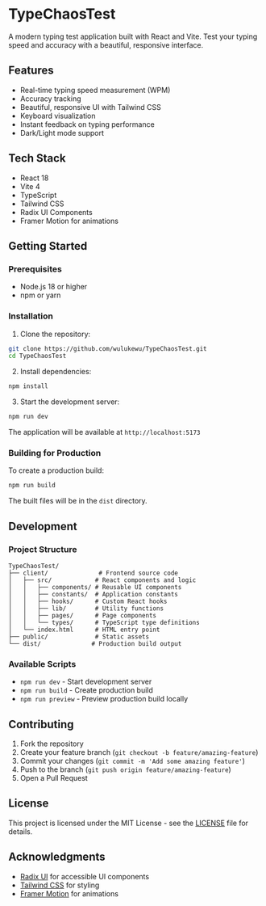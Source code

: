 # TypeChaosTest

A modern typing test application built with React and Vite. Test your typing speed and accuracy with a beautiful, responsive interface.

## Features

- Real-time typing speed measurement (WPM)
- Accuracy tracking
- Beautiful, responsive UI with Tailwind CSS
- Keyboard visualization
- Instant feedback on typing performance
- Dark/Light mode support

## Tech Stack

- React 18
- Vite 4
- TypeScript
- Tailwind CSS
- Radix UI Components
- Framer Motion for animations

## Getting Started

### Prerequisites

- Node.js 18 or higher
- npm or yarn

### Installation

1. Clone the repository:

```bash
git clone https://github.com/wulukewu/TypeChaosTest.git
cd TypeChaosTest
```

2. Install dependencies:

```bash
npm install
```

3. Start the development server:

```bash
npm run dev
```

The application will be available at `http://localhost:5173`

### Building for Production

To create a production build:

```bash
npm run build
```

The built files will be in the `dist` directory.

## Development

### Project Structure

```
TypeChaosTest/
├── client/              # Frontend source code
│   ├── src/            # React components and logic
│   │   ├── components/ # Reusable UI components
│   │   ├── constants/  # Application constants
│   │   ├── hooks/      # Custom React hooks
│   │   ├── lib/        # Utility functions
│   │   ├── pages/      # Page components
│   │   └── types/      # TypeScript type definitions
│   └── index.html      # HTML entry point
├── public/             # Static assets
└── dist/              # Production build output
```

### Available Scripts

- `npm run dev` - Start development server
- `npm run build` - Create production build
- `npm run preview` - Preview production build locally

## Contributing

1. Fork the repository
2. Create your feature branch (`git checkout -b feature/amazing-feature`)
3. Commit your changes (`git commit -m 'Add some amazing feature'`)
4. Push to the branch (`git push origin feature/amazing-feature`)
5. Open a Pull Request

## License

This project is licensed under the MIT License - see the [LICENSE](LICENSE) file for details.

## Acknowledgments

- [Radix UI](https://www.radix-ui.com/) for accessible UI components
- [Tailwind CSS](https://tailwindcss.com/) for styling
- [Framer Motion](https://www.framer.com/motion/) for animations
